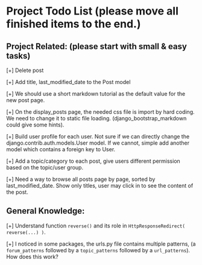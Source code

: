 # Project Todo List (please move all finished items to the end.) 

## Project Related: (please start with small & easy tasks)

[+] Delete post

[+] Add title, last_modified_date to the Post model

[+] We should use a short markdown tutorial as the default value for the new post page.

[+] On the display_posts page, the needed css file is import by hard coding.  We need to change it to static file loading. (django_bootstrap_markdown could give some hints).

[+] Build user profile for each user. Not sure if we can directly change the django.contrib.auth.models.User model.  If we cannot, simple add another model which contains a foreign key to User.

[+] Add a topic/category to each post, give users different permission based on the topic/user group.

[+] Need a way to browse all posts page by page, sorted by last_modified_date.  Show only titles, user may click in to see the content of the post.

## General Knowledge:

[+] Understand function `reverse()` and its role in `HttpResponseRedirect( reverse(...) )`.

[+] I noticed in some packages, the urls.py file contains multiple patterns, (a `forum_patterns` followed by a `topic_patterns` followed by a `url_patterns`).  How does this work?

